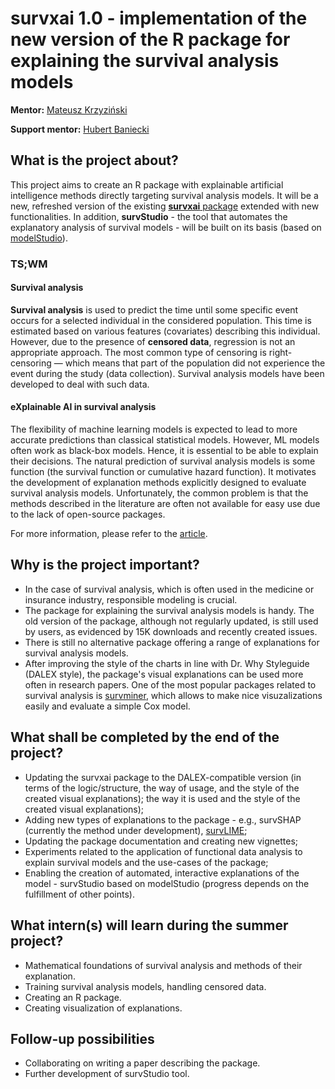 # survxai 1.0 - implementation of the new version of the R package for explaining the survival analysis models

**Mentor:** [Mateusz Krzyziński](https://www.mi2.ai/the-team.html#mateusz-krzyziński)

**Support mentor:** [Hubert Baniecki](https://hbaniecki.com)

## What is the project about?
This project aims to create an R package with explainable artificial intelligence methods directly targeting survival analysis models. 
It will be a new, refreshed version of the existing [**survxai** package](https://mi2datalab.github.io/survxai/) extended with new functionalities. 
In addition, **survStudio** - the tool that automates the explanatory analysis of survival models - 
will be built on its basis (based on [modelStudio](https://modelstudio.drwhy.ai)).

### TS;WM 
#### Survival analysis
**Survival analysis** is used to predict the time until some specific event occurs for a selected individual in the considered population. 
This time is estimated based on various features (covariates) describing this individual. 
However, due to the presence of **censored data**, regression is not an appropriate approach.
The most common type of censoring is right-censoring — which means that part of the population did not experience the event during the study (data collection). 
Survival analysis models have been developed to deal with such data.

#### eXplainable AI in survival analysis
The flexibility of machine learning models is expected to lead to more accurate predictions than classical statistical models. 
However, ML models often work as black-box models. Hence, it is essential to be able to explain their decisions. 
The natural prediction of survival analysis models is some function (the survival function or cumulative hazard function). 
It motivates the development of explanation methods explicitly designed to evaluate survival analysis models. 
Unfortunately, the common problem is that the methods described in the literature are often not available for easy use 
due to the lack of open-source packages.

For more information, please refer to the [article](https://medium.com/responsibleml/responsible-machine-learning-for-survival-analysis-e0a24939d49f).

## Why is the project important?
- In the case of survival analysis, which is often used in the medicine or insurance industry, responsible modeling is crucial. 
- The package for explaining the survival analysis models is handy. 
The old version of the package, although not regularly updated, is still used by users, as evidenced by 15K downloads and recently created issues.
- There is still no alternative package offering a range of explanations for survival analysis models.
- After improving the style of the charts in line with Dr. Why Styleguide (DALEX style), the package's visual explanations can be used more often in research papers. 
One of the most popular packages related to survival analysis is [survminer](https://rpkgs.datanovia.com/survminer/), 
which allows to make nice visuzalizations easily and evaluate a simple Cox model.


## What shall be completed by the end of the project?
- Updating the survxai package to the DALEX-compatible version (in terms of the logic/structure, the way of usage, and the style of the created visual explanations); 
the way it is used and the style of the created visual explanations);
- Adding new types of explanations to the package - e.g., survSHAP (currently the method under development),
[survLIME](https://www.sciencedirect.com/science/article/abs/pii/S0950705120304044?dgcid=rss_sd_all);
- Updating the package documentation and creating new vignettes;
- Experiments related to the application of functional data analysis to explain survival models and the use-cases of the package;
- Enabling the creation of automated, interactive explanations of the model - survStudio based on modelStudio (progress depends on the fulfillment of other points).

## What intern(s) will learn during the summer project?
- Mathematical foundations of survival analysis and methods of their explanation.
- Training survival analysis models, handling censored data.
- Creating an R package.
- Creating visualization of explanations.

## Follow-up possibilities
- Collaborating on writing a paper describing the package.
- Further development of survStudio tool.
